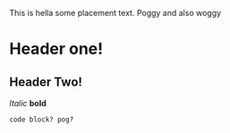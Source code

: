  This is hella some placement text. Poggy
and also woggy



# Header one!
## Header Two!

*Italic*
**bold**

```
code block? pog?
```
